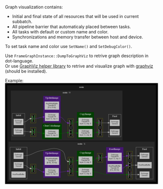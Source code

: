 Graph visualization contains:
* Initial and final state of all resources that will be used in current subbatch.
* All pipeline barrier that automaticaly placed between tasks.
* All tasks with default or custom name and color.
* Synchronizations and memory transfer between host and device.

To set task name and color use `SetName()` and `SetDebugColor()`.

Use `FrameGraphInstance::DumpToGraphViz` to retrive graph description in dot-language.<br/>
Or use [GraphViz helper library](../extensions/graphviz) to retrive and visualize graph with [graphviz](https://www.graphviz.org/) (should be installed).

Example:
![image](../tests/framegraph/Graphs/Test_CopyImage4.dot.png)
